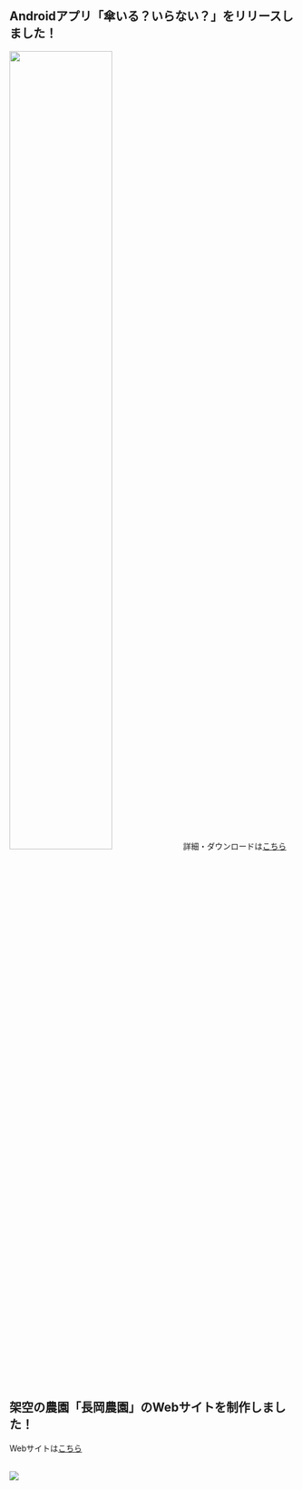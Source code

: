 ## Androidアプリ「傘いる？いらない？」をリリースしました！
<img src="https://user-images.githubusercontent.com/115522917/203840479-88293bc7-c54f-43b4-9b9d-8bcab9bb92f0.jpg" width="60%">
詳細・ダウンロードは<a href="https://play.google.com/store/apps/details?id=io.github.izm_o.umbrellaapp">こちら</a>

## 架空の農園「長岡農園」のWebサイトを制作しました！
Webサイトは<a href="https://izm-o.github.io/website_farm/">こちら</a>

<br>
<img src="https://github-readme-stats.vercel.app/api/top-langs/?username=izm-o">
